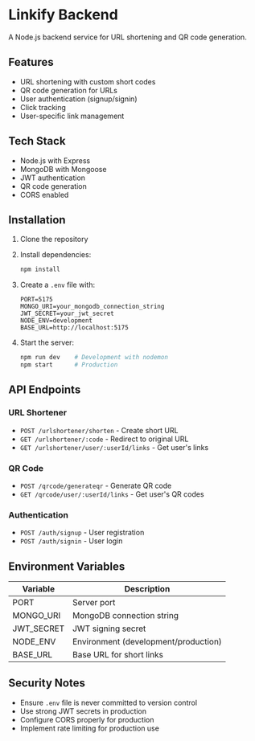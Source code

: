 # Linkify Backend

A Node.js backend service for URL shortening and QR code generation.

## Features

- URL shortening with custom short codes
- QR code generation for URLs
- User authentication (signup/signin)
- Click tracking
- User-specific link management

## Tech Stack

- Node.js with Express
- MongoDB with Mongoose
- JWT authentication
- QR code generation
- CORS enabled

## Installation

1. Clone the repository
2. Install dependencies:
   ```bash
   npm install
   ```

3. Create a `.env` file with:
   ```
   PORT=5175
   MONGO_URI=your_mongodb_connection_string
   JWT_SECRET=your_jwt_secret
   NODE_ENV=development
   BASE_URL=http://localhost:5175
   ```

4. Start the server:
   ```bash
   npm run dev    # Development with nodemon
   npm start      # Production
   ```

## API Endpoints

### URL Shortener
- `POST /urlshortener/shorten` - Create short URL
- `GET /urlshortener/:code` - Redirect to original URL
- `GET /urlshortener/user/:userId/links` - Get user's links

### QR Code
- `POST /qrcode/generateqr` - Generate QR code
- `GET /qrcode/user/:userId/links` - Get user's QR codes

### Authentication
- `POST /auth/signup` - User registration
- `POST /auth/signin` - User login

## Environment Variables

| Variable | Description |
|----------|-------------|
| PORT | Server port |
| MONGO_URI | MongoDB connection string |
| JWT_SECRET | JWT signing secret |
| NODE_ENV | Environment (development/production) |
| BASE_URL | Base URL for short links |

## Security Notes

- Ensure `.env` file is never committed to version control
- Use strong JWT secrets in production
- Configure CORS properly for production
- Implement rate limiting for production use